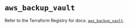 # `aws_backup_vault`

Refer to the Terraform Registry for docs: [`aws_backup_vault`](https://registry.terraform.io/providers/hashicorp/aws/5.88.0/docs/resources/backup_vault).
